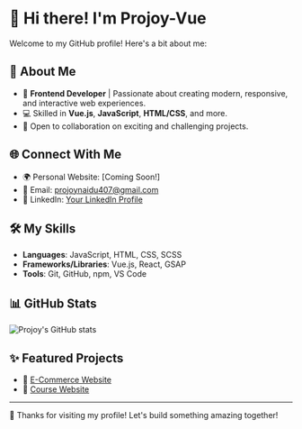 # 👋 Hi there! I'm Projoy-Vue 

Welcome to my GitHub profile! Here's a bit about me:

## 🌟 About Me
- 🎯 **Frontend Developer** | Passionate about creating modern, responsive, and interactive web experiences.
- 💻 Skilled in **Vue.js**, **JavaScript**, **HTML/CSS**, and more.
- 🚀 Open to collaboration on exciting and challenging projects.

## 🌐 Connect With Me
- 🌍 Personal Website: [Coming Soon!]
- 💌 Email: [projoynaidu407@gmail.com](mailto:projoynaidu407@gmail.com)
- 📸 LinkedIn: [Your LinkedIn Profile](#)

## 🛠️ My Skills
- **Languages**: JavaScript, HTML, CSS, SCSS
- **Frameworks/Libraries**: Vue.js, React, GSAP
- **Tools**: Git, GitHub, npm, VS Code

## 📊 GitHub Stats
![Projoy's GitHub stats](https://github-readme-stats.vercel.app/api?username=projoy-Vue&show_icons=true&theme=radical)

## ✨ Featured Projects
- 🌟 [E-Commerce Website](https://github.com/projoy-Vue/e-commerce-webpage)
- 🌟 [Course Website](https://github.com/projoy-Vue/Coursewebsite)

---

🎉 Thanks for visiting my profile! Let's build something amazing together!

